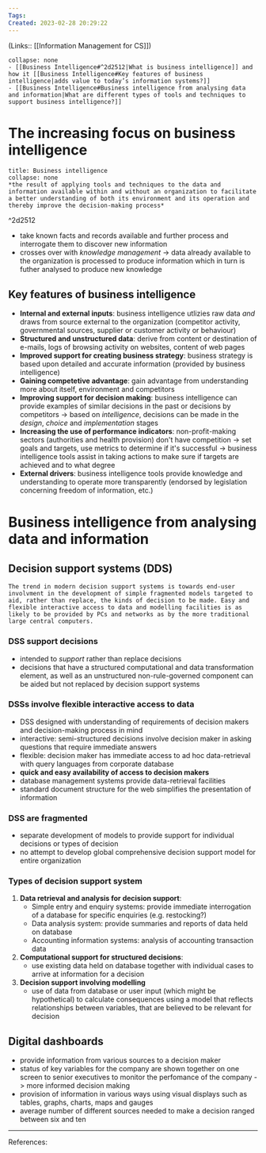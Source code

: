 ```yaml
---
Tags: 
Created: 2023-02-28 20:29:22
---
```

(Links:: [[Information Management for CS]])
```ad-question
collapse: none
- [[Business Intelligence#^2d2512|What is business intelligence]] and how it [[Business Intelligence#Key features of business intelligence|adds value to today’s information systems?]]
- [[Business Intelligence#Business intelligence from analysing data and information|What are different types of tools and techniques to support business intelligence?]]
```
# The increasing focus on business intelligence
```ad-definition
title: Business intelligence
collapse: none
*the result of applying tools and techniques to the data and information available within and without an organization to facilitate a better understanding of both its environment and its operation and thereby improve the decision-making process*
```

^2d2512

- take known facts and records available and further process and interrogate them to discover new information
- crosses over with *knowledge management* -> data already available to the organization is processed to produce information which in turn is futher analysed to produce new knowledge
## Key features of business intelligence
- **Internal and external inputs**: business intelligence utlizies raw data *and* draws from source external to the organization (competitor activity, governmental sources, supplier or customer activity or behaviour)
- **Structured and unstructured data**: derive from content or destination of e-mails, logs of browsing activity on websites, content of web pages 
- **Improved support for creating business strategy**: business strategy is based upon detailed and accurate information (provided by business intelligence)
- **Gaining competetive advantage**: gain advantage from understanding more about itself, environment and competitors
- **Improving support for decision making**: business intelligence can provide examples of similar decisions in the past or decisions by competitors -> based on *intelligence*, decisions can be made in the *design*, *choice* and *implementation* stages
- **Increasing the use of performance indicators**: non-profit-making sectors (authorities and health provision) don't have competition -> set goals and targets, use metrics to determine if it's successful -> business intelligence tools assist in taking actions to make sure if targets are achieved and to what degree
- **External drivers**: business intelligence tools provide knowledge and understanding to operate more transparently (endorsed by legislation concerning freedom of information, etc.)
# Business intelligence from analysing data and information
## Decision support systems (DDS)
```ad-summary
The trend in modern decision support systems is towards end-user involvment in the development of simple fragmented models targeted to aid, rather than replace, the kinds of decision to be made. Easy and flexible interactive access to data and modelling facilities is as likely to be provided by PCs and networks as by the more traditional large central computers.
```
### DSS support decisions
- intended to *support* rather than replace decisions
- decisions that have a structured computational and data transformation element, as well as an unstructured non-rule-governed component can be aided but not replaced by decision support systems
### DSSs involve flexible interactive access to data
- DSS designed with understanding of requirements of decision makers and decision-making process in mind
- interactive: semi-structured decisions involve decision maker in asking questions that require immediate answers
- flexible: decision maker has immediate access to ad hoc data-retrieval with query languages from corporate database
- **quick and easy availability of access to decision makers**
- database management systems provide data-retrieval facilities
- standard document structure for the web simplifies the presentation of information
### DSS are fragmented
- separate development of models to provide support for individual decisions or types of decision 
- no attempt to develop global comprehensive decision support model for entire organization
### Types of decision support system
1. **Data retrieval and analysis for decision support**:
	- Simple entry and enquiry systems: provide immediate interrogation of a database for specific enquiries (e.g. restocking?)
	- Data analysis system: provide summaries and reports of data held on database
	- Accounting information systems: analysis of accounting transaction data
2. **Computational support for structured decisions**:
	- use existing data held on database together with individual cases to arrive at information for a decision
3. **Decision support involving modelling**
	- use of data from database or user input (which might be hypothetical) to calculate consequences using a model that reflects relationships between variables, that are believed to be relevant for decision
## Digital dashboards
- provide information from various sources to a decision maker
- status of key variables for the company are shown together on one screen to senior executives to monitor the perfomance of the company -> more informed decision making
- provision of information in various ways using visual displays such as tables, graphs, charts, maps and gauges
- average number of different sources needed to make a decision ranged between six and ten

---
References: